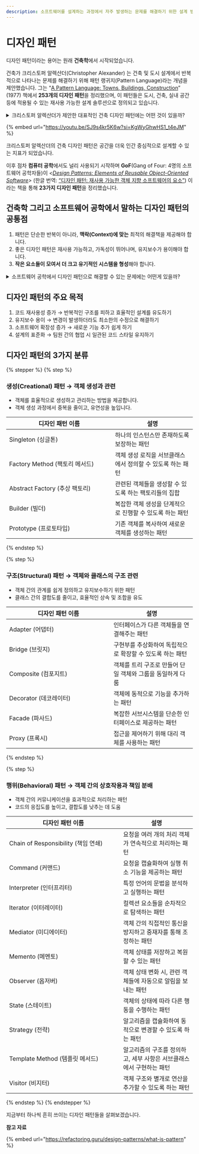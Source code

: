 ```yaml
---
description: 소프트웨어를 설계하는 과정에서 자주 발생하는 문제를 해결하기 위한 설계 방식
---
```


# 디자인 패턴

디자인 패턴이라는 용어는 원래 **건축학**에서 시작되었습니다.&#x20;

건축가 크리스토퍼 알렉산더(Christopher Alexander) 는 건축 및 도시 설계에서 반복적으로 나타나는 문제를 해결하기 위해 패턴 랭귀지(Pattern Language)라는 개념을 제안했습니다. 그는 “[A Pattern Language: Towns, Buildings, Construction](https://www.amazon.com/Pattern-Language-Buildings-Construction-Environmental/dp/0195019199)” (1977) 책에서 **253개의 디자인 패턴**을 정리했으며, 이 패턴들은 도시, 건축, 실내 공간 등에 적용될 수 있는 재사용 가능한 설계 솔루션으로 정의되고 있습니다.

<details>

<summary>크리스토퍼 알렉산더가 제안한 대표적인 건축 디자인 패턴에는 어떤 것이 있을까?</summary>

### 1️⃣ **Small Public Squares (작은 공공 광장)**

사람들이 광장에 모이기를 원하지만, 너무 넓은 공간은 위압감을 형성

💡 크기가 적절한 작은 광장을 배치하여 사람들이 자연스럽게 모이도록 유도

### 2️⃣ **Street Cafe (거리 카페)**

도시에서 사람들이 휴식을 취하고 교류할 수 있는 공간이 부족

💡 보행자가 쉽게 접근할 수 있는 길가에 카페를 배치하여 자연스러운 사회적 공간 형성

### 3️⃣ **Natural Light in Rooms (자연 채광을 고려한 방 배치)**

인공 조명만으로는 실내 공간이 답답하고 불편

💡 창문을 적절한 방향으로 배치하여 자연광이 최대한 들어오도록 설계

### **4️⃣ Entrance Transition (출입구의 전환 공간)**

건물 내부와 외부의 단절로 인해 갑작스러운 환경 변화로 불편

💡 입구에 포치(Porch)나 작은 로비를 두어 공간적 완충 역할을 하도록 설계

### **5️⃣ Hierarchy of Open Spaces (공간의 위계 구조)**

건축 공간이 개방적이거나 닫힌 정도가 무질서할 경우, 사람들에게 불안감을 형성

💡 거대한 개방 공간 대신 작은 개인 공간부터 공공 공간까지 위계적으로 정리하여 자연스럽게 연결.

### **6️⃣ Rooms Shaped for People (사람을 고려한 방 형태)**

직사각형 방이 표준이지만, 일부 활동이나 가구 배치에 적합하지 않을 가능성

💡 방을 정형화된 사각형이 아니라, 인간의 활동 패턴에 맞게 곡선이나 다각형 등으로 변형 가능하도록 설계

</details>

{% embed url="https://youtu.be/SJ9s4kr5K6w?si=KgWyGhwHS1_t4eJM" %}

크리스토퍼 알렉산더의 건축 디자인 패턴은 공간을 더욱 인간 중심적으로 설계할 수 있는 지표가 되었습니다.



이후 점차 **컴퓨터 공학**에서도 널리 사용되기 시작하며 **GoF**(Gang of Four: 4명의 소프트웨어 공학자들)이 _<_[_Design Patterns: Elements of Reusable Object-Oriented Software_](https://www.amazon.com/Design-Patterns-Elements-Reusable-Object-Oriented/dp/0201633612)_>_ (한글 번역: [“디자인 패턴: 재사용 가능한 객체 지향 소프트웨어의 요소”](https://m.yes24.com/Goods/Detail/17525598)) 이라는 책을 통해 **23가지 디자인 패턴**을 정리했습니다.

## 건축학 그리고 소프트웨어 공학에서 말하는 디자인 패턴의 공통점

1. 패턴은 단순한 반복이 아니라, **맥락(Context)에 맞는** 최적의 해결책을 제공해야 합니다.
2. 좋은 디자인 패턴은 재사용 가능하고, 가독성이 뛰어나며, 유지보수가 용이해야 합니다.
3. **작은 요소들이 모여서 더 크고 유기적인 시스템을 형성**해야 합니다.



<details>

<summary>소프트웨어 공학에서 디자인 패턴으로 해결할 수 있는 문제에는 어떤게 있을까?</summary>

### 1️⃣ **복잡한 객체 생성 문제**

소프트웨어 개발 과정에서는 종종 복잡한 설정이나 초기화가 필요한 객체를 생성해야 하는 경우가 있습니다. 이 상황에서 **Factory Method** 패턴을 활용할 수 있습니다.&#x20;

예를 들어, 다양한 DB 드라이버에 따라 서로 다른 연결 객체를 생성해야 할 때, 팩토리 메서드가 객체 생성의 세부 사항을 클라이언트 코드에서 추상화하여 코드의 변경에 대한 민감성을 줄여줍니다. 이를 통해 유지보수성을 높이고, 새로운 데이터베이스 타입 추가 시에도 기존 코드를 수정할 필요가 없어 유연성이 향상됩니다.

### 2️⃣ **상태 변경에 따른 여러 객체의 자동 업데이트 문제**

애플리케이션에서 어떤 객체의 상태가 변경될 때, 그 변화에 여러 객체들이 즉시 반응해야 하는 경우가 있습니다. 이러한 경우 **Observer 패턴**을 활용될 수 있습니다.&#x20;

실제 사례로는 이메일 클라이언트에서 새로운 메일이 도착했을 때, 이를 모든 열린 창이나 알림 시스템이 자동으로 업데이트 받도록 할 수 있습니다. 옵저버 패턴을 통해 각 객체 간의 관계를 느슨하게 유지하면서, 변화에 대한 대응이 자동적으로 이루어질 수 있습니다.

### 3️⃣ **행위의 런타임 교체 필요성 문제**

특정 기능이나 작업을 다양한 방식으로 실행해야 할 상황에서 **Strategy 패턴**을 적용할 수 있습니다.&#x20;

예를 들면, 결제 처리 시스템에서는 사용자가 선택하는 결제 방식에 따라 다른 결제 처리 로직을 적용해야 할 수 있습니다. 전략 패턴을 통해 각 결제 방법을 전략으로 캡슐화하고, 런타임에 적절한 전략을 쉽게 교체할 수 있습니다. 코드의 모듈화를 돕고, 새로운 결제 방법을 추가할 때 기존 코드에 미치는 영향을 최소화합니다.

### 4️⃣ **전역 상태 관리 문제**

어플리케이션 전반에서 특정 자원이나 상태를 일관되게 관리해야 할 때, **Singleton 패턴**이 유용합니다.&#x20;

예를 들어, 애플리케이션 설정을 전역적으로 관리하는 경우, 싱글톤 패턴을 통해 설정 객체를 단일 인스턴스로 유지할 수 있습니다. 이렇게 하면 모든 모듈에서 동일한 인스턴스에 접근할 수 있게 해주어 데이터 일관성을 보장하지만, 객체의 전역 접근으로 인한 결합도 증가 및 테스트의 어려움이라는 단점도 고려해야 합니다.

</details>

## 디자인 패턴의 주요 목적

1. 코드 재사용성 증가 → 반복적인 구조를 피하고 효율적인 설계를 유도하기
2. 유지보수 용이 → 변경이 발생하더라도 최소한의 수정으로 해결하기
3. 소프트웨어 확장성 증가 → 새로운 기능 추가 쉽게 하기
4. 설계의 표준화 → 팀원 간의 협업 시 일관된 코드 스타일 유지하기

## 디자인 패턴의 3가지 분류

{% stepper %}
{% step %}
### 생성(Creational) 패턴 → 객체 생성과 관련

* 객체를 효율적으로 생성하고 관리하는 방법을 제공합니다.
* 객체 생성 과정에서 중복을 줄이고, 유연성을 높입니다.

<table><thead><tr><th width="270">디자인 패턴 이름</th><th>설명</th></tr></thead><tbody><tr><td>Singleton (싱글톤)</td><td>하나의 인스턴스만 존재하도록 보장하는 패턴</td></tr><tr><td>Factory Method (팩토리 메서드)</td><td>객체 생성 로직을 서브클래스에서 정의할 수 있도록 하는 패턴</td></tr><tr><td>Abstract Factory (추상 팩토리)</td><td>관련된 객체들을 생성할 수 있도록 하는 팩토리들의 집합</td></tr><tr><td>Builder (빌더)</td><td>복잡한 객체 생성을 단계적으로 진행할 수 있도록 하는 패턴</td></tr><tr><td>Prototype (프로토타입)</td><td>기존 객체를 복사하여 새로운 객체를 생성하는 패턴</td></tr></tbody></table>


{% endstep %}

{% step %}
### 구조(Structural) 패턴 → 객체와 클래스의 구조 관련

* 객체 간의 관계를 쉽게 정의하고 유지보수하기 위한 패턴
* 클래스 간의 결합도를 줄이고, 효율적인 상속 및 조합을 유도

<table><thead><tr><th width="266">디자인 패턴 이름</th><th>설명</th></tr></thead><tbody><tr><td>Adapter (어댑터)</td><td>인터페이스가 다른 객체들을 연결해주는 패턴</td></tr><tr><td>Bridge (브릿지)</td><td>구현부를 추상화하여 독립적으로 확장할 수 있도록 하는 패턴</td></tr><tr><td>Composite (컴포지트) </td><td>객체를 트리 구조로 만들어 단일 객체와 그룹을 동일하게 다룸</td></tr><tr><td>Decorator (데코레이터)</td><td>객체에 동적으로 기능을 추가하는 패턴</td></tr><tr><td>Facade (파사드)</td><td>복잡한 서브시스템을 단순한 인터페이스로 제공하는 패턴</td></tr><tr><td>Proxy (프록시)</td><td>접근을 제어하기 위해 대리 객체를 사용하는 패턴</td></tr></tbody></table>


{% endstep %}

{% step %}
### 행위(Behavioral) 패턴 → 객체 간의 상호작용과 책임 분배

* 객체 간의 커뮤니케이션을 효과적으로 처리하는 패턴
* 코드의 응집도를 높이고, 결합도를 낮추는 데 도움

<table><thead><tr><th width="292">디자인 패턴 이름</th><th>설명</th></tr></thead><tbody><tr><td>Chain of Responsibility (책임 연쇄)</td><td>요청을 여러 개의 처리 객체가 연속적으로 처리하는 패턴</td></tr><tr><td>Command (커맨드)</td><td>요청을 캡슐화하여 실행 취소 기능을 제공하는 패턴</td></tr><tr><td>Interpreter (인터프리터) </td><td>특정 언어의 문법을 분석하고 실행하는 패턴</td></tr><tr><td>Iterator (이터레이터)</td><td>컬렉션 요소들을 순차적으로 탐색하는 패턴</td></tr><tr><td>Mediator (미디에이터)</td><td>객체 간의 직접적인 통신을 방지하고 중재자를 통해 조정하는 패턴</td></tr><tr><td>Memento (메멘토)</td><td>객체 상태를 저장하고 복원할 수 있는 패턴</td></tr><tr><td>Observer (옵저버)</td><td>객체 상태 변화 시, 관련 객체들에 자동으로 알림을 보내는 패턴</td></tr><tr><td>State (스테이트) </td><td>객체의 상태에 따라 다른 행동을 수행하는 패턴</td></tr><tr><td>Strategy (전략)</td><td>알고리즘을 캡슐화하여 동적으로 변경할 수 있도록 하는 패턴</td></tr><tr><td>Template Method (템플릿 메서드)</td><td>알고리즘의 구조를 정의하고, 세부 사항은 서브클래스에서 구현하는 패턴</td></tr><tr><td>Visitor (비지터)</td><td>객체 구조와 별개로 연산을 추가할 수 있도록 하는 패턴</td></tr></tbody></table>


{% endstep %}
{% endstepper %}

지금부터 하나씩 흔히 쓰이는 디자인 패턴들을 살펴보겠습니다.&#x20;



**참고 자료**

{% embed url="https://refactoring.guru/design-patterns/what-is-pattern" %}
